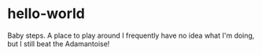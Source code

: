 # hello-world
Baby steps. A place to play around
I frequently have no idea what I'm doing, but I still beat the Adamantoise!
